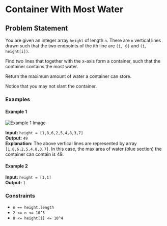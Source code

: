 # Container With Most Water

## Problem Statement
You are given an integer array `height` of length `n`. There are `n` vertical lines drawn such that the two endpoints of the ith line are `(i, 0)` and `(i, height[i])`.

Find two lines that together with the x-axis form a container, such that the container contains the most water.

Return the maximum amount of water a container can store.

Notice that you may not slant the container.

### Examples

#### Example 1
![Example 1 Image](https://assets.leetcode.com/uploads/2021/03/09/container.jpg)

**Input:** `height = [1,8,6,2,5,4,8,3,7]`  
**Output:** `49`  
**Explanation:** The above vertical lines are represented by array `[1,8,6,2,5,4,8,3,7]`. In this case, the max area of water (blue section) the container can contain is 49.

#### Example 2
**Input:** `height = [1,1]`  
**Output:** `1`

### Constraints
- `n == height.length`
- `2 <= n <= 10^5`
- `0 <= height[i] <= 10^4`
